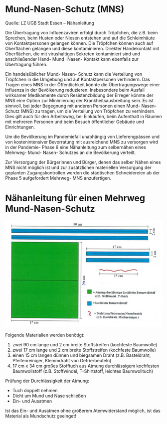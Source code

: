 # Mund-Nasen-Schutz (MNS)

Quelle: LZ UGB Stadt Essen – Nähanleitung

Die Übertragung von Influenzaviren erfolgt durch Tröpfchen, die z.B. beim Sprechen, beim Husten oder Niesen entstehen und auf die Schleimhäute von Kontaktpersonen gelangen können. Die Tröpfchen können auch auf Oberflächen gelangen und diese kontaminieren. Direkter Händekontakt mit Oberflächen, die mit virushaltigen Sekreten kontaminiert sind und anschließender Hand- Mund -Nasen- Kontakt kann ebenfalls zur Übertragung führen.

Ein handelsüblicher Mund- Nasen- Schutz kann die Verteilung von Tröpfchen in die Umgebung und auf Kontaktpersonen verhindern. Das Tragen eines MNS in der Öffentlichkeit könnte die Übertragungswege einer Influenza in der Bevölkerung reduzieren. Insbesondere beim Ausfall wirksamer Medikamente durch Resistenzbildung der Erreger könnte der MNS eine Option zur Minimierung der Krankheitsausbreitung sein. Es ist sinnvoll, bei jeder Begegnung mit anderen Personen einen Mund- Nasen- Schutz (MNS) zu tragen, um die Verteilung von Tröpfchen zu verhindern. Dies gilt auch für den Arbeitsweg, bei Einkäufen, beim Aufenthalt in Räumen mit mehreren Personen und beim Besuch öffentlicher Gebäude und Einrichtungen.

Um die Bevölkerung im Pandemiefall unabhängig von Lieferengpässen und von kostenintensiver Bevorratung mit ausreichend MNS zu versorgen wird in der Pandemie- Phase 6 eine Nähanleitung zum selbernähen eines Mehrweg- Mund- Nasen- Schutzes an die Bevölkerung verteilt.

Zur Versorgung der Bürgerinnen und Bürger, denen das selber Nähen eines MNS nicht möglich ist und zur zusätzlichen materiellen Versorgung der geplanten Zugangskontrollen werden die städtischen Schneidereien ab der Phase 5 aufgefordert Mehrweg- MNS anzufertigen.

# Nähanleitung für einen Mehrweg Mund-Nasen-Schutz

![](01.jpg)

Folgende Materialien werden benötigt:
1. zwei 90 cm lange und 2 cm breite Stoffstreifen (kochfeste Baumwolle)
2. zwei 17 cm lange und 2 cm breite Stoffstreifen (kochfeste Baumwolle)
3. einen 15 cm langen dünnen und biegsamen Draht (z.B. Basteldraht, Pfeifenreiniger, Klemmdraht von Gefrierbeuteln)
4. 17 cm x 34 cm großes Stofftuch aus Atmung durchlässigem kochfesten Baumwollstoff (z.B. Stoffwindel, T-Shirtstoff, leichtes Baumwolltuch)

Prüfung der Durchlässigkeit der Atmung:
 - Tuch doppelt nehmen
 - Dicht um Mund und Nase schließen
 - Ein- und Ausatmen
 
 Ist das Ein- und Ausatmen ohne größerem Atemwiderstand möglich, ist das Material als Mundschutz geeinget!
